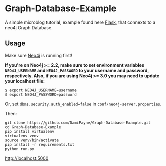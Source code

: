 # Graph-Database-Example
A simple microblog tutorial, example found here [Flask](http://flask.pocoo.org/docs/0.10/tutorial/), that connexts to a neo4j Graph Database.

## Usage

Make sure [Neo4j](http://neo4j.com/download/other-releases/) is running first!

**If you're on Neo4j >= 2.2, make sure to set environment variables `NEO4J_USERNAME` and `NEO4J_PASSWORD`
to your username and password, respectively.
Also, if you are using Neo4j >= 3.0 you may need to update your localhost file:**

```
$ export NEO4J_USERNAME=username
$ export NEO4J_PASSWORD=password
```

Or, set `dbms.security.auth_enabled=false` in `conf/neo4j-server.properties`.

Then:

```
git clone https://github.com/DamiPayne/Graph-Database-Example.git
cd Graph-Database-Example
pip install virtualenv
virtualenv venv
source venv/bin/activate
pip install -r requirements.txt
python run.py
```

[http://localhost:5000](http://localhost:5000)
